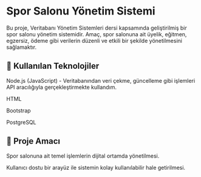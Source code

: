 # Spor Salonu Yönetim Sistemi
Bu proje, Veritabanı Yönetim Sistemleri dersi kapsamında geliştirilmiş bir spor salonu yönetim sistemidir. Amaç, spor salonuna ait üyelik, eğitmen, egzersiz, ödeme gibi verilerin düzenli ve etkili bir şekilde yönetilmesini sağlamaktır.

## 🔧 Kullanılan Teknolojiler
Node.js (JavaScript) - Veritabanından veri çekme, güncelleme gibi işlemleri API aracılığıyla gerçekleştirmekte kullandım.

HTML

Bootstrap

PostgreSQL

## 🎯 Proje Amacı
Spor salonuna ait temel işlemlerin dijital ortamda yönetilmesi.

Kullanıcı dostu bir arayüz ile sistemin kolay kullanılabilir hale getirilmesi.
